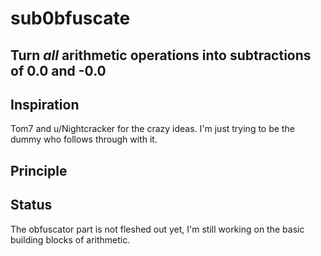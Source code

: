 # sub0bfuscate

## Turn *all* arithmetic operations into subtractions of 0.0 and -0.0

## Inspiration
Tom7 and u/Nightcracker for the crazy ideas. I'm just trying to be the dummy who follows through with it.

## Principle

## Status
The obfuscator part is not fleshed out yet, I'm still working on the basic building blocks of arithmetic.


